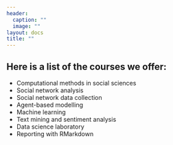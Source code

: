 ```yaml
---
header:
  caption: ""
  image: ""
layout: docs
title: ""
---
```

## Here is a list of the courses we offer: 
* Computational methods in social sciences
* Social network analysis
* Social network data collection
* Agent-based modelling
* Machine learning
* Text mining and sentiment analysis
* Data science laboratory
* Reporting with RMarkdown
